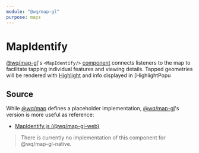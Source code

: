 ```yaml
---
module: "@wq/map-gl"
purpose: maps
---
```


# MapIdentify

[@wq/map-gl]'s `<MapIdentify/>` [component][index] connects listeners to the map to facilitate tapping individual features and viewing details.  Tapped geometries will be rendered with [Highlight] and info displayed in [HighlightPopu

## Source

While [@wq/map] defines a placeholder implementation, [@wq/map-gl]'s version is more useful as reference:

 * [MapIdentify.js (@wq/map-gl-web)][map-gl-web-src]

> There is currently no implementation of this component for @wq/map-gl-native.

[index]: ./index.md
[@wq/map]: ../@wq/map.md
[@wq/map-gl]: ../@wq/map-gl.md
[Highlight]: ../overlays/Highlight.md
[map-gl-web-src]: https://github.com/wq/wq.app/blob/main/packages/map-gl-web/src/components/MapIdentify.js
